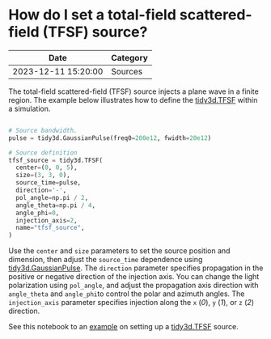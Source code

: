 # How do I set a total-field scattered-field (TFSF) source?

| Date       | Category    |
|------------|-------------|
| 2023-12-11 15:20:00 | Sources |


The total-field scattered-field (TFSF) source injects a plane wave in a finite region. The example below illustrates how to define the [tidy3d.TFSF](https://docs.flexcompute.com/projects/tidy3d/en/latest/api/_autosummary/tidy3d.TFSF.html) within a simulation.



```python

# Source bandwidth.
pulse = tidy3d.GaussianPulse(freq0=200e12, fwidth=20e12)

# Source definition
tfsf_source = tidy3d.TFSF(
  center=(0, 0, 5),
  size=(3, 3, 0),
  source_time=pulse,
  direction='-',
  pol_angle=np.pi / 2,
  angle_theta=np.pi / 4,
  angle_phi=0,
  injection_axis=2,
  name="tfsf_source",
)

```



Use the `center` and `size` parameters to set the source position and dimension, then adjust the `source_time` dependence using [tidy3d.GaussianPulse](https://docs.flexcompute.com/projects/tidy3d/en/latest/api/_autosummary/tidy3d.GaussianPulse.html). The `direction` parameter specifies propagation in the positive or negative direction of the injection axis. You can change the light polarization using `pol_angle`, and  adjust the propagation axis direction with `angle_theta` and `angle_phi`to control the polar and azimuth angles. The `injection_axis` parameter specifies injection along the `x` (*0*), `y` (*1*), or `z` (*2*) direction.

See this notebook to an [example](https://www.flexcompute.com/tidy3d/examples/notebooks/TFSF/) on setting up a [tidy3d.TFSF](https://docs.flexcompute.com/projects/tidy3d/en/latest/api/_autosummary/tidy3d.TFSF.html) source.